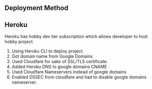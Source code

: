 ## Deployment Method 


## Heroku

Heroku has hobby dev tier subscription which allows developer to host hobby project.

1. Using Heroku CLI to deploy project.
2. Got domain name from Google Domains
3. Used Cloudfare for sake of SSL/TLS certificate.
4. Added Heroku DNS to google domains CNAME
5. Used Cloudfare Nameservers instead of google domains
6. Enabled DSSEC from cloudfare and had to disable google domains nameserver.
